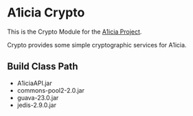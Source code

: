 # A1icia Crypto

This is the Crypto Module for the [A1icia Project](https://github.com/markhull/A1icia).

Crypto provides some simple cryptographic services for A1icia.

## Build Class Path
* A1iciaAPI.jar
* commons-pool2-2.0.jar
* guava-23.0.jar
* jedis-2.9.0.jar
